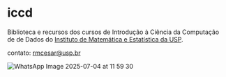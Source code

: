 # iccd
Biblioteca e recursos dos cursos de Introdução à Ciência da Computação de de Dados do [Instituto de Matemática e Estatística da USP](https://www.ime.usp.br/).




contato: rmcesar@usp.br

![WhatsApp Image 2025-07-04 at 11 59 30](https://github.com/user-attachments/assets/02fc8856-5829-41dd-8b50-195aea2cdb42)
